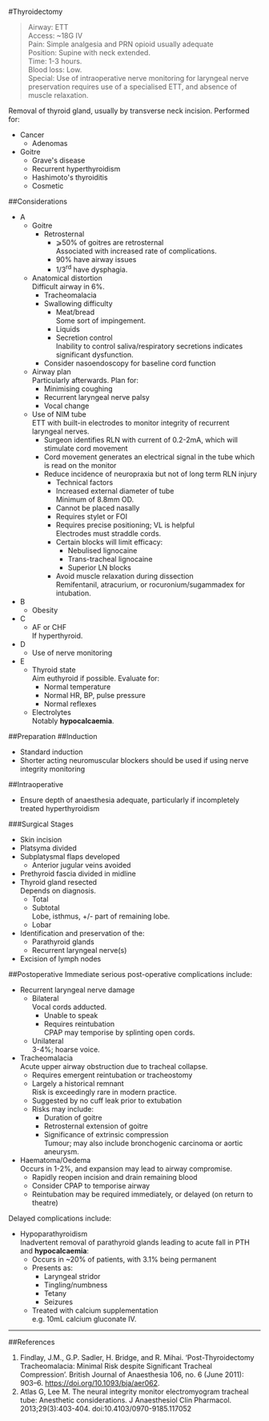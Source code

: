 #Thyroidectomy
>Airway: ETT <br>
>Access: ~18G IV <br>
>Pain: Simple analgesia and PRN opioid usually adequate <br>
>Position: Supine with neck extended. <br>
>Time: 1-3 hours. <br>
>Blood loss: Low. <br>
>Special: Use of intraoperative nerve monitoring for laryngeal nerve preservation requires use of a specialised ETT, and absence of muscle relaxation. <br>


Removal of thyroid gland, usually by transverse neck incision. Performed for:
* Cancer
	* Adenomas
* Goitre
	* Grave's disease
	* Recurrent hyperthyroidism
	* Hashimoto's thyroiditis
	* Cosmetic

##Considerations
* A
	* Goitre
		* Retrosternal
			* ⩾50% of goitres are retrosternal  
			Associated with increased rate of complications.
			* 90% have airway issues
			* 1/3<sup>rd</sup> have dysphagia.
	* Anatomical distortion  
	Difficult airway in 6%.
		* Tracheomalacia
		* Swallowing difficulty
			* Meat/bread  
			Some sort of impingement.
			* Liquids
			* Secretion control  
			Inability to control saliva/respiratory secretions indicates significant dysfunction.
		* Consider nasoendoscopy for baseline cord function
	* Airway plan  
	Particularly afterwards. Plan for:
		* Minimising coughing
		* Recurrent laryngeal nerve palsy
		* Vocal change
	* Use of NIM tube  
	ETT with built-in electrodes to monitor integrity of recurrent laryngeal nerves.
		* Surgeon identifies RLN with current of 0.2-2mA, which will stimulate cord movement  
		* Cord movement generates an electrical signal in the tube which is read on the monitor
		* Reduce incidence of neuropraxia but not of long term RLN injury  
			* Technical factors
			* Increased external diameter of tube  
			Minimum of 8.8mm OD.
			* Cannot be placed nasally
			* Requires stylet or FOI
			* Requires precise positioning; VL is helpful  
			Electrodes must straddle cords. 
			* Certain blocks will limit efficacy:
				* Nebulised lignocaine
				* Trans-tracheal lignocaine
				* Superior LN blocks
			* Avoid muscle relaxation during dissection  
			Remifentanil, atracurium, or rocuronium/sugammadex for intubation.
* B
	* Obesity
* C
	* AF or CHF  
	If hyperthyroid.
* D
	* Use of nerve monitoring
* E
	* Thyroid state  
	Aim euthyroid if possible. Evaluate for:
		* Normal temperature
		* Normal HR, BP, pulse pressure
		* Normal reflexes
	* Electrolytes  
	Notably **hypocalcaemia**.


##Preparation
##Induction
* Standard induction
* Shorter acting neuromuscular blockers should be used if using nerve integrity monitoring

##Intraoperative
* Ensure depth of anaesthesia adequate, particularly if incompletely treated hyperthyroidism


###Surgical Stages
* Skin incision
* Platsyma divided
* Subplatysmal flaps developed
	* Anterior jugular veins avoided
* Prethyroid fascia divided in midline
* Thyroid gland resected  
Depends on diagnosis.
	* Total
	* Subtotal  
	Lobe, isthmus, +/- part of remaining lobe.
	* Lobar
* Identification and preservation of the:
	* Parathyroid glands
	* Recurrent laryngeal nerve(s)
* Excision of lymph nodes

##Postoperative
Immediate serious post-operative complications include:
* Recurrent laryngeal nerve damage
	* Bilateral  
	Vocal cords adducted.
		* Unable to speak
		* Requires reintubation  
		CPAP may temporise by splinting open cords.
	* Unilateral  
	3-4%; hoarse voice.
* Tracheomalacia  
Acute upper airway obstruction due to tracheal collapse.
	* Requires emergent reintubation or tracheostomy
	* Largely a historical remnant  
	Risk is exceedingly rare in modern practice.
	* Suggested by no cuff leak prior to extubation
	* Risks may include:
		* Duration of goitre
		* Retrosternal extension of goitre
		* Significance of extrinsic compression  
		Tumour; may also include bronchogenic carcinoma or aortic aneurysm.
* Haematoma/Oedema  
Occurs in 1-2%, and expansion may lead to airway compromise.
	* Rapidly reopen incision and drain remaining blood
	* Consider CPAP to temporise airway
	* Reintubation may be required immediately, or delayed (on return to theatre)



Delayed complications include:
* Hypoparathyroidism  
Inadvertent removal of parathyroid glands leading to acute fall in PTH and **hypocalcaemia**:
	* Occurs in ~20% of patients, with 3.1% being permanent
	* Presents as:
		* Laryngeal stridor
		* Tingling/numbness
		* Tetany
		* Seizures
	* Treated with calcium supplementation  
	e.g. 10mL calcium gluconate IV.


---
##References
1. Findlay, J.M., G.P. Sadler, H. Bridge, and R. Mihai. ‘Post-Thyroidectomy Tracheomalacia: Minimal Risk despite Significant Tracheal Compression’. British Journal of Anaesthesia 106, no. 6 (June 2011): 903–6. https://doi.org/10.1093/bja/aer062.
2. Atlas G, Lee M. The neural integrity monitor electromyogram tracheal tube: Anesthetic considerations. J Anaesthesiol Clin Pharmacol. 2013;29(3):403-404. doi:10.4103/0970-9185.117052
